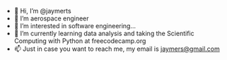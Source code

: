 - 👋 Hi, I’m @jaymerts
- 👀 I’m aerospace engineer
- 👀 I’m interested in software engineering...
- 🌱 I’m currently learning data analysis and taking the Scientific Computing with Python at freecodecamp.org
- 📫 Just in case you want to reach me, my email is jaymers@gmail.com

<!---
jaymerts/jaymerts is a ✨ special ✨ repository because its `README.md` (this file) appears on your GitHub profile.
You can click the Preview link to take a look at your changes.
--->
